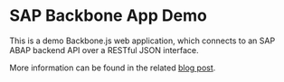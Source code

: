 # SAP Backbone App Demo

This is a demo Backbone.js web application, which connects to an SAP ABAP backend API over a RESTful JSON interface.

More information can be found in the related [blog post].


[blog post]: http://localhost:4000/building-a-backbone-dot-js-web-application-with-an-sap-abap-backend/ "Building a Backbone.js Web Application With an SAP ABAP Backend"